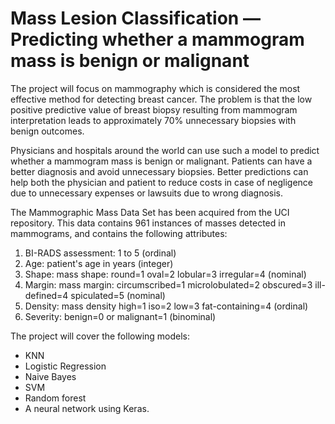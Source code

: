 # Mass Lesion Classification — Predicting whether a mammogram mass is benign or malignant

The project will focus on mammography which is considered the most effective method for detecting breast cancer. The problem is that the low positive predictive value of breast
biopsy resulting from mammogram interpretation leads to approximately
70% unnecessary biopsies with benign outcomes.

Physicians and hospitals around the world can use such a model to predict whether a mammogram mass is benign or malignant. Patients can have a better diagnosis and avoid unnecessary biopsies. Better predictions can help both the physician and patient to reduce costs in case of negligence due to unnecessary expenses or lawsuits due to wrong diagnosis.

The Mammographic Mass Data Set has been acquired from the UCI repository. This data contains 961 instances of masses detected in mammograms, and contains the following attributes:

1.    BI-RADS assessment: 1 to 5 (ordinal)
2.    Age: patient's age in years (integer)
3.    Shape: mass shape: round=1 oval=2 lobular=3 irregular=4 (nominal)
4.    Margin: mass margin: circumscribed=1 microlobulated=2 obscured=3 ill-defined=4 spiculated=5 (nominal)
5.    Density: mass density high=1 iso=2 low=3 fat-containing=4 (ordinal)
6.    Severity: benign=0 or malignant=1 (binominal)

The project will cover the following models:

- KNN
- Logistic Regression
- Naive Bayes
- SVM
- Random forest
- A neural network using Keras.
